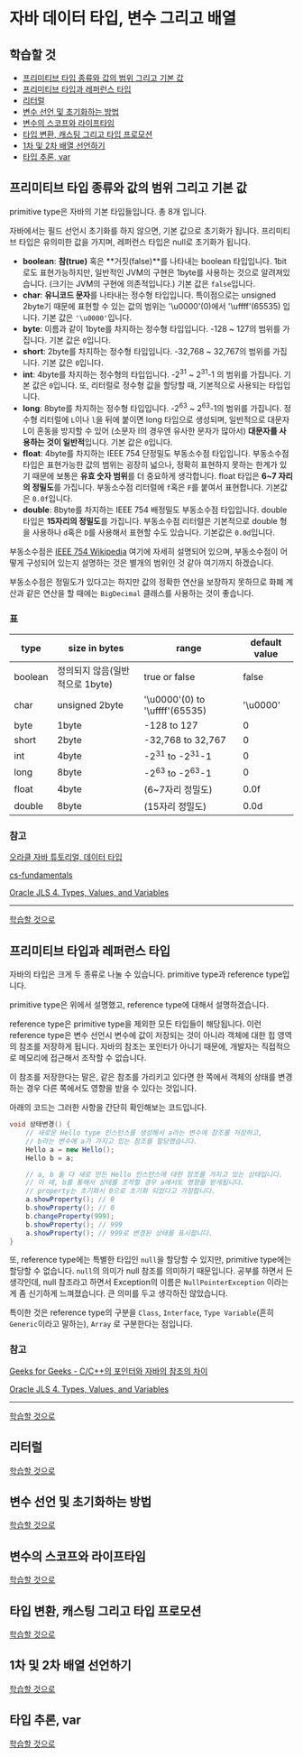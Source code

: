 # 자바 데이터 타입, 변수 그리고 배열

## 학습할 것

- [프리미티브 타입 종류와 값의 범위 그리고 기본 값](#프리미티브-타입-종류와-값의-범위-그리고-기본-값)
- [프리미티브 타입과 레퍼런스 타입](#프리미티브-타입과-레퍼런스-타입)
- [리터럴](#리터럴)
- [변수 선언 및 초기화하는 방법](#변수-선언-및-초기화하는-방법)
- [변수의 스코프와 라이프타임](#변수의-스코프와-라이프타임)
- [타입 변환, 캐스팅 그리고 타입 프로모션](#타입-변환,-캐스팅-그리고-타입-프로모션)
- [1차 및 2차 배열 선언하기](#1차-및-2차-배열-선언하기)
- [타입 추론, var](#타입-추론,-var)

## 프리미티브 타입 종류와 값의 범위 그리고 기본 값

primitive type은 자바의 기본 타입들입니다. 총 8개 입니다.

자바에서는 필드 선언시 초기화를 하지 않으면, 기본 값으로 초기화가 됩니다. 프리미티브 타입은 유의미한 값을 가지며, 레퍼런스 타입은 null로 초기화가 됩니다.

- **boolean**: **참(true)** 혹은 **거짓(false)**를 나타내는 boolean 타입입니다. 1bit로도 표현가능하지만, 일반적인 JVM의 구현은 1byte를 사용하는 것으로 알려져있습니다. (크기는 JVM의 구현에 의존적입니다.) 기본 값은 `false`입니다.
- **char**: **유니코드 문자**를 나타내는 정수형 타입입니다. 특이점으로는 unsigned 2byte기 때문에 표현할 수 있는 값의 범위는 '\u0000'(0)에서 '\uffff'(65535) 입니다. 기본 값은 `'\u0000'`입니다.
- **byte**: 이름과 같이 1byte를 차지하는 정수형 타입입니다. -128 ~ 127의 범위를 가집니다. 기본 값은 `0`입니다.
- **short**: 2byte를 차지하는 정수형 타입입니다. -32,768 ~ 32,767의 범위를 가집니다. 기본 값은 `0`입니다.
- **int**: 4byte를 차지하는 정수형의 타입입니다. -2<sup>31</sup> ~ 2<sup>31</sup>-1 의 범위를 가집니다. 기본 값은 `0`입니다. 또, 리터럴로 정수형 값을 할당할 때, 기본적으로 사용되는 타입입니다.
- **long**: 8byte를 차지하는 정수형 타입입니다. -2<sup>63</sup> ~ 2<sup>63</sup>-1의 범위를 가집니다. 정수형 리터럴에 `L`이나 `l`을 뒤에 붙이면 long 타입으로 생성되며, 일반적으로 대문자 L이 혼동을 방지할 수 있어 (소문자 l의 경우엔 유사한 문자가 많아서) **대문자를 사용하는 것이 일반적**입니다. 기본 값은 `0`입니다.
- **float**: 4byte를 차지하는 IEEE 754 단정밀도 부동소수점 타입입니다. 부동소수점 타입은 표현가능한 값의 범위는 굉장히 넓으나, 정확히 표현하지 못하는 한계가 있기 때문에 보통은 **유효 숫자 범위**를 더 중요하게 생각합니다. float 타입은 **6~7 자리의 정밀도**를 가집니다. 부동소수점 리터럴에 `f`혹은 `F`를 붙여서 표현합니다. 기본값은 `0.0f`입니다.
- **double**: 8byte를 차지하는 IEEE 754 배정밀도 부동소수점 타입입니다. double 타입은 **15자리의 정밀도**를 가집니다. 부동소수점 리터럴은 기본적으로 double 형을 사용하나 `d`혹은 `D`를 사용해서 표현할 수도 있습니다. 기본값은 `0.0d`입니다.

부동소수점은 [IEEE 754 Wikipedia](https://ko.wikipedia.org/wiki/IEEE_754) 여기에 자세히 설명되어 있으며, 부동소수점이 어떻게 구성되어 있는지 설명하는 것은 별개의 범위인 것 같아 여기까지 하겠습니다.

부동소수점은 정밀도가 있다고는 하지만 값의 정확한 연산을 보장하지 못하므로 화폐 계산과 같은 연산을 할 때에는 `BigDecimal` 클래스를 사용하는 것이 좋습니다.

### 표

| type    | size in bytes                   | range                                | default value |
| ------- | ------------------------------- | ------------------------------------ | ------------- |
| boolean | 정의되지 않음(일반적으로 1byte) | true or false                        | false         |
| char    | unsigned 2byte                  | '\u0000'(0) to '\uffff'(65535)       | '\u0000'      |
| byte    | 1byte                           | -128 to 127                          | 0             |
| short   | 2byte                           | -32,768 to 32,767                    | 0             |
| int     | 4byte                           | -2<sup>31</sup> to -2<sup>31</sup>-1 | 0             |
| long    | 8byte                           | -2<sup>63</sup> to -2<sup>63</sup>-1 | 0             |
| float   | 4byte                           | (6~7자리 정밀도)                     | 0.0f          |
| double  | 8byte                           | (15자리 정밀도)                      | 0.0d          |

### 참고

[오라클 자바 튜토리얼, 데이터 타입](https://docs.oracle.com/javase/tutorial/java/nutsandbolts/datatypes.html)

[cs-fundamentals](https://cs-fundamentals.com/java-programming/java-primitive-data-types)

[Oracle JLS 4. Types, Values, and Variables](https://docs.oracle.com/javase/specs/jls/se11/html/jls-4.html)

---

[학습할 것으로](#학습할-것)

## 프리미티브 타입과 레퍼런스 타입

자바의 타입은 크게 두 종류로 나눌 수 있습니다. primitive type과 reference type입니다.

primitive type은 위에서 설명했고, reference type에 대해서 설명하겠습니다.

reference type은 primitive type을 제외한 모든 타입들이 해당됩니다. 이런 reference type은 변수 선언시 변수에 값이 저장되는 것이 아니라 객체에 대한 힙 영역의 참조를 저장하게 됩니다. 자바의 참조는 포인터가 아니기 때문에, 개발자는 직접적으로 메모리에 접근해서 조작할 수 없습니다.

이 참조를 저장한다는 말은, 같은 참조를 가리키고 있다면 한 쪽에서 객체의 상태를 변경하는 경우 다른 쪽에서도 영향을 받을 수 있다는 것입니다.

아래의 코드는 그러한 사항을 간단히 확인해보는 코드입니다.

```java
void 상태변경() {
    // 새로운 Hello type 인스턴스를 생성해서 a라는 변수에 참조를 저장하고,
    // b라는 변수에 a가 가지고 있는 참조를 할당했습니다.
    Hello a = new Hello();
    Hello b = a;

    // a, b 둘 다 새로 만든 Hello 인스턴스에 대한 참조를 가지고 있는 상태입니다.
    // 이 때, b를 통해서 상태를 조작할 경우 a에서도 영향을 받게됩니다.
    // property는 초기화시 0으로 초기화 되었다고 가정합니다.
    a.showProperty(); // 0
    b.showProperty(); // 0
    b.changeProperty(999);
    b.showProperty(); // 999
    a.showProperty(); // 999로 변경된 상태를 표시합니다.
}
```

또, reference type에는 특별한 타입인 `null`을 할당할 수 있지만, primitive type에는 할당할 수 없습니다. `null`의 의미가 null 참조를 의미하기 때문입니다. 공부를 하면서 든 생각인데, null 참조라고 하면서 Exception의 이름은 `NullPointerException` 이라는게 좀 신기하게 느껴졌습니다. 큰 의미를 두고 생각하진 않았습니다.

특이한 것은 reference type의 구분을 `Class`, `Interface`, `Type Variable`(흔히 `Generic`이라고 말하는), `Array` 로 구분한다는 점입니다.

### 참고

[Geeks for Geeks - C/C++의 포인터와 자바의 참조의 차이](https://www.geeksforgeeks.org/is-there-any-concept-of-pointers-in-java/)

[Oracle JLS 4. Types, Values, and Variables](https://docs.oracle.com/javase/specs/jls/se11/html/jls-4.html)

---

[학습할 것으로](#학습할-것)

## 리터럴

[학습할 것으로](#학습할-것)

## 변수 선언 및 초기화하는 방법

[학습할 것으로](#학습할-것)

## 변수의 스코프와 라이프타임

[학습할 것으로](#학습할-것)

## 타입 변환, 캐스팅 그리고 타입 프로모션

[학습할 것으로](#학습할-것)

## 1차 및 2차 배열 선언하기

[학습할 것으로](#학습할-것)

## 타입 추론, var

[학습할 것으로](#학습할-것)
